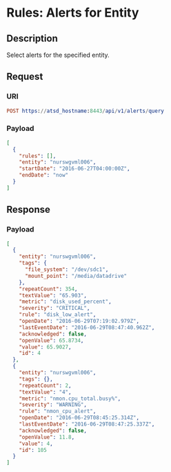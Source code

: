 # Rules: Alerts for Entity

## Description

Select alerts for the specified entity.

## Request

### URI
```elm
POST https://atsd_hostname:8443/api/v1/alerts/query
```
### Payload

```json
[
  {
    "rules": [],
    "entity": "nurswgvml006",
    "startDate": "2016-06-27T04:00:00Z",
    "endDate": "now"
  }
]
```

## Response

### Payload
```json
[
  {
    "entity": "nurswgvml006",
    "tags": {
      "file_system": "/dev/sdc1",
      "mount_point": "/media/datadrive"
    },
    "repeatCount": 354,
    "textValue": "65.903",
    "metric": "disk_used_percent",
    "severity": "CRITICAL",
    "rule": "disk_low_alert",
    "openDate": "2016-06-29T07:19:02.979Z",
    "lastEventDate": "2016-06-29T08:47:40.962Z",
    "acknowledged": false,
    "openValue": 65.8734,
    "value": 65.9027,
    "id": 4
  },
  {
    "entity": "nurswgvml006",
    "tags": {},
    "repeatCount": 2,
    "textValue": "4",
    "metric": "nmon.cpu_total.busy%",
    "severity": "WARNING",
    "rule": "nmon_cpu_alert",
    "openDate": "2016-06-29T08:45:25.314Z",
    "lastEventDate": "2016-06-29T08:47:25.337Z",
    "acknowledged": false,
    "openValue": 11.8,
    "value": 4,
    "id": 105
  }
]
```

